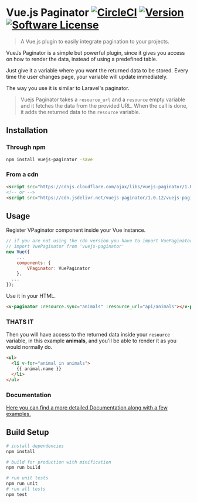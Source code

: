# Vue.js Paginator [![CircleCI](https://circleci.com/gh/hootlex/vuejs-paginator.svg?style=shield&circle-token=:circle-ci-badge-token)](https://circleci.com/gh/hootlex/vuejs-paginator) <a href="https://www.npmjs.com/package/vuejs-paginator"><img src="https://img.shields.io/npm/v/vuejs-paginator.svg" alt="Version"></a> [![Software License](https://img.shields.io/badge/license-MIT-brightgreen.svg?style=flat)](LICENSE)
> A Vue.js plugin to easily integrate pagination to your projects.

VueJs Paginator is a simple but powerful plugin, since it gives you access on how to render the data, instead of using a predefined table.

Just give it a variable where you want the returned data to be stored. Every time the user changes page, your variable will update immediately.

The way you use it is similar to Laravel's paginator.

>Vuejs Paginator takes a `resource_url` and a `resource` empty variable and it fetches the data from the provided URL. When the call is done, it adds the returned data to the `resource` variable.

## Installation
### Through npm
``` bash
npm install vuejs-paginator -save
```

### From a cdn
```HTML
<script src="https://cdnjs.cloudflare.com/ajax/libs/vuejs-paginator/1.0.12/vuejs-paginator.js"></script>
<!-- or -->
<script src="https://cdn.jsdelivr.net/vuejs-paginator/1.0.12/vuejs-paginator.min.js"></script>
```

## Usage
Register VPaginator component inside your Vue instance.

```js
// if you are not using the cdn version you have to import VuePaginator.
// import VuePaginator from 'vuejs-paginator'
new Vue({
    ...
    components: {
        VPaginator: VuePaginator
    },
  ...
});
```

Use it in your HTML.

```html
<v-paginator :resource.sync="animals" :resource_url="api/animals"></v-paginator>
```

### THATS IT

Then you will have access to the returned data inside your `resource` variable, in this example **animals**, and you'll be able to render it as you would normally do.
```html
<ul>
  <li v-for="animal in animals">
    {{ animal.name }}
  </li>
</ul>
```

### Documentation
[Here you can find a more detailed Documentation along with a few examples.](http://hootlex.github.io/vuejs-paginator/)

## Build Setup

``` bash
# install dependencies
npm install

# build for production with minification
npm run build

# run unit tests
npm run unit
# run all tests
npm test
```
